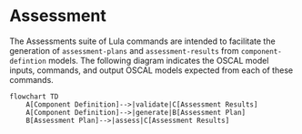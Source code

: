 # Assessment

The Assessments suite of Lula commands are intended to facilitate the generation of `assessment-plans` and `assessment-results` from `component-defintion` models. The following diagram indicates the OSCAL model inputs, commands, and output OSCAL models expected from each of these commands.

```mermaid
flowchart TD
    A[Component Definition]-->|validate|C[Assessment Results]
    A[Component Definition]-->|generate|B[Assessment Plan]
    B[Assessment Plan]-->|assess|C[Assessment Results]
```